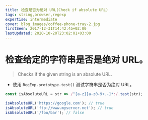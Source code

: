 ```yaml
---
title: 检查是否为绝对 URL(Check if absolute URL)
tags: string,browser,regexp
expertise: intermediate
cover: blog_images/coffee-phone-tray-2.jpg
firstSeen: 2017-12-31T14:42:45+02:00
lastUpdated: 2020-10-20T23:02:01+03:00
---
```


# 检查给定的字符串是否是绝对 URL。
> Checks if the given string is an absolute URL.

- 使用 `RegExp.prototype.test()` 测试字符串是否为绝对 URL。

```js
const isAbsoluteURL = str => /^[a-z][a-z0-9+.-]*:/.test(str);
```

```js
isAbsoluteURL('https://google.com'); // true
isAbsoluteURL('ftp://www.myserver.net'); // true
isAbsoluteURL('/foo/bar'); // false
```

